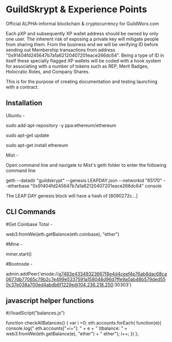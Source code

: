 # GuildSkrypt & Experience Points

Official ALPHA-informal blockchain & cryptocurrency for GuildWorx.com

Each pXP and subsequently XP wallet address should be owned by only one user. The inherent risk of exposing a private key will mitigate people from sharing them. From the business end we will be verifying ID before sending out Membership transactions from address "0x91404fd245647b7a1a62120407201eace266dc64". Being a type of ID in itself these specially flagged XP wallets will be coded with a hook system for associating with a number of tokens such as REP, Merit Badges, Holocratic Roles, and Company Shares.

This is for the purpose of creating documentation and testing launching with a contract.

Installation
--------------
Ubuntu -

sudo add-apt-repository -y ppa:ethereum/ethereum

sudo apt-get update

sudo apt-get install ethereum

Mist - 

Open command line and navigate to Mist's geth folder to enter the following command line

geth --datadir "guildskrypt" --genesis LEAPDAY.json --networkid "65170" --etherbase "0x91404fd245647b7a1a62120407201eace266dc64" console

The LEAP DAY genesis block will have a hash of [8090272c...]


CLI Commands
---------------
#Get Coinbase Total - 

web3.fromWei(eth.getBalance(eth.coinbase), "ether")

#Mine -

miner.start()

#Bootnode -

admin.addPeer('enode://a7483e43349323667f8e4d4ceef4e76ab8dac68ca0677db77065c79b2c7e499e5337591a158048d96d7ffe9a0ab48b579ded550c37e038a700ed4abdb6f1229e@104.236.218.250:30303')



javascript helper functions
----------------------------
#//loadScript("balances.js")


function checkAllBalances() { 
var i =0; 
eth.accounts.forEach( function(e){
    console.log("  eth.accounts["+i+"]: " +  e + " \tbalance: " + web3.fromWei(eth.getBalance(e), "ether") + " ether"); 
i++; 
})
}; 

